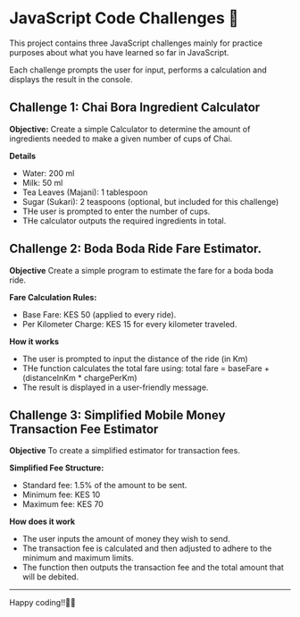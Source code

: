 # JavaScript Code Challenges 🚀

This project contains three JavaScript challenges mainly for practice purposes about what you have learned so far in JavaScript.

Each challenge prompts the user for input, performs a calculation and displays the result in the console.

## Challenge 1: Chai Bora Ingredient Calculator
**Objective:**
Create a simple Calculator to determine the amount of ingredients needed to make a given number of cups of Chai.

**Details**
- Water: 200 ml
- Milk: 50 ml
- Tea Leaves (Majani): 1 tablespoon
- Sugar (Sukari): 2 teaspoons (optional, but included for this challenge)
- THe user is prompted to enter the number of cups.
- THe calculator outputs the required ingredients in total.

## Challenge 2: Boda Boda Ride Fare Estimator.
**Objective**
Create a simple program to estimate the fare for a boda boda ride.

**Fare Calculation Rules:**

- Base Fare: KES 50 (applied to every ride).
- Per Kilometer Charge: KES 15 for every kilometer traveled.

**How it works**

- The user is prompted to input the distance of the ride (in Km)
- THe function calculates the total fare using:
  total fare = baseFare + (distanceInKm * chargePerKm)
- The result is displayed in a user-friendly message.

## Challenge 3: Simplified Mobile Money Transaction Fee Estimator
**Objective**
To create a simplified estimator for transaction fees.

**Simplified Fee Structure:**
- Standard fee: 1.5% of the amount to be sent.
- Minimum fee: KES 10
- Maximum fee: KES 70

**How does it work**
- The user inputs the amount of money they wish to send.
- The transaction fee is calculated and then adjusted to adhere to the minimum and maximum limits.
- The function then outputs the transaction fee and the total amount that will be debited.

---
Happy coding!!🎉🎉    


